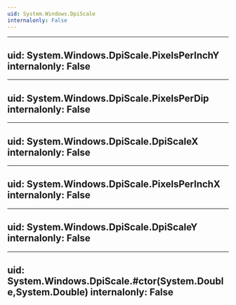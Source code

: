 ```yaml
---
uid: System.Windows.DpiScale
internalonly: False
---
```


---
uid: System.Windows.DpiScale.PixelsPerInchY
internalonly: False
---

---
uid: System.Windows.DpiScale.PixelsPerDip
internalonly: False
---

---
uid: System.Windows.DpiScale.DpiScaleX
internalonly: False
---

---
uid: System.Windows.DpiScale.PixelsPerInchX
internalonly: False
---

---
uid: System.Windows.DpiScale.DpiScaleY
internalonly: False
---

---
uid: System.Windows.DpiScale.#ctor(System.Double,System.Double)
internalonly: False
---
